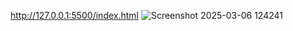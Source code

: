 http://127.0.0.1:5500/index.html
![Screenshot 2025-03-06 124241](https://github.com/user-attachments/assets/d0aa552a-6b4a-4d1a-851e-321afefcdb96)
